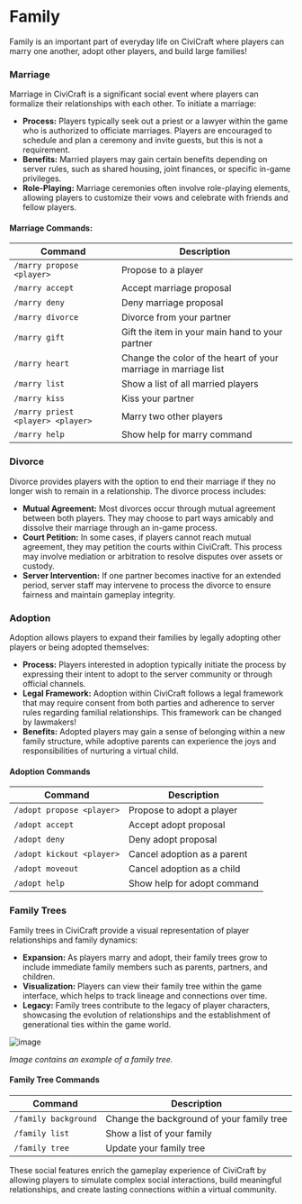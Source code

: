 # Family

Family is an important part of everyday life on CiviCraft where players can marry one another, adopt other players, and build large families!

### Marriage
Marriage in CiviCraft is a significant social event where players can formalize their relationships with each other. To initiate a marriage:
- **Process:** Players typically seek out a priest or a lawyer within the game who is authorized to officiate marriages. Players are encouraged to schedule and plan a ceremony and invite guests, but this is not a requirement.
- **Benefits:** Married players may gain certain benefits depending on server rules, such as shared housing, joint finances, or specific in-game privileges.
- **Role-Playing:** Marriage ceremonies often involve role-playing elements, allowing players to customize their vows and celebrate with friends and fellow players.

#### Marriage Commands: 
| Command                           | Description                                                     |
|-----------------------------------|-----------------------------------------------------------------|
| `/marry propose <player>`         | Propose to a player                                             |
| `/marry accept`                   | Accept marriage proposal                                        |
| `/marry deny`                     | Deny marriage proposal                                          |
| `/marry divorce`                  | Divorce from your partner                                       |
| `/marry gift`                     | Gift the item in your main hand to your partner                 |
| `/marry heart`                    | Change the color of the heart of your marriage in marriage list |
| `/marry list`                     | Show a list of all married players                              |
| `/marry kiss`                     | Kiss your partner                                               |
| `/marry priest <player> <player>` | Marry two other players                                         |
| `/marry help`                     | Show help for marry command                                     |


### Divorce
Divorce provides players with the option to end their marriage if they no longer wish to remain in a relationship. The divorce process includes:
- **Mutual Agreement:** Most divorces occur through mutual agreement between both players. They may choose to part ways amicably and dissolve their marriage through an in-game process.
- **Court Petition:** In some cases, if players cannot reach mutual agreement, they may petition the courts within CiviCraft. This process may involve mediation or arbitration to resolve disputes over assets or custody.
- **Server Intervention:** If one partner becomes inactive for an extended period, server staff may intervene to process the divorce to ensure fairness and maintain gameplay integrity.

### Adoption
Adoption allows players to expand their families by legally adopting other players or being adopted themselves:
- **Process:** Players interested in adoption typically initiate the process by expressing their intent to adopt to the server community or through official channels.
- **Legal Framework:** Adoption within CiviCraft follows a legal framework that may require consent from both parties and adherence to server rules regarding familial relationships. This framework can be changed by lawmakers!
- **Benefits:** Adopted players may gain a sense of belonging within a new family structure, while adoptive parents can experience the joys and responsibilities of nurturing a virtual child.

#### Adoption Commands
| Command                   | Description                          |
|---------------------------|--------------------------------------|
| `/adopt propose <player>` | Propose to adopt a player            |
| `/adopt accept`           | Accept adopt proposal                |
| `/adopt deny`             | Deny adopt proposal                  |
| `/adopt kickout <player>` | Cancel adoption as a parent          |
| `/adopt moveout`          | Cancel adoption as a child           |
| `/adopt help`             | Show help for adopt command          |

### Family Trees
Family trees in CiviCraft provide a visual representation of player relationships and family dynamics:
- **Expansion:** As players marry and adopt, their family trees grow to include immediate family members such as parents, partners, and children.
- **Visualization:** Players can view their family tree within the game interface, which helps to track lineage and connections over time.
- **Legacy:** Family trees contribute to the legacy of player characters, showcasing the evolution of relationships and the establishment of generational ties within the game world.

![image](https://i.ibb.co/tPYgSkd/2024-05-05-18-58-45.png)

*Image contains an example of a family tree.*

#### Family Tree Commands
| Command              | Description                               |
|----------------------|-------------------------------------------|
| `/family background` | Change the background of your family tree |
| `/family list`       | Show a list of your family                |
| `/family tree`       | Update your family tree                   |

These social features enrich the gameplay experience of CiviCraft by allowing players to simulate complex social interactions, build meaningful relationships, and create lasting connections within a virtual community.